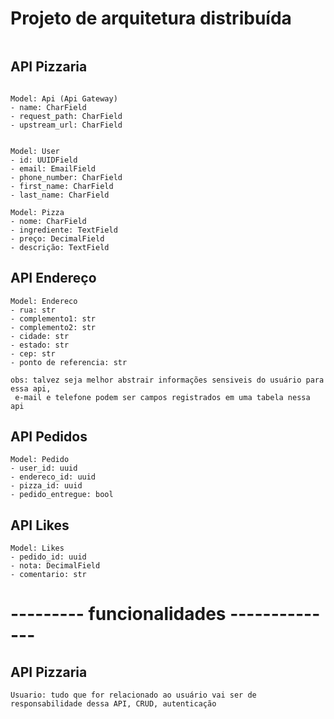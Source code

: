 # Projeto de arquitetura distribuída

```buildoutcfg
```
## API Pizzaria
```buildoutcfg

Model: Api (Api Gateway)
- name: CharField
- request_path: CharField
- upstream_url: CharField


Model: User
- id: UUIDField
- email: EmailField
- phone_number: CharField
- first_name: CharField
- last_name: CharField

Model: Pizza
- nome: CharField
- ingrediente: TextField
- preço: DecimalField
- descrição: TextField
```
## API Endereço
```buildoutcfg
Model: Endereco
- rua: str
- complemento1: str
- complemento2: str
- cidade: str
- estado: str
- cep: str
- ponto de referencia: str

obs: talvez seja melhor abstrair informações sensiveis do usuário para essa api,
 e-mail e telefone podem ser campos registrados em uma tabela nessa api
```
## API Pedidos
```buildoutcfg
Model: Pedido
- user_id: uuid
- endereco_id: uuid
- pizza_id: uuid
- pedido_entregue: bool
```

## API Likes
```buildoutcfg
Model: Likes
- pedido_id: uuid
- nota: DecimalField
- comentario: str
```

# --------- funcionalidades --------------
## API Pizzaria
```buildoutcfg
Usuario: tudo que for relacionado ao usuário vai ser de responsabilidade dessa API, CRUD, autenticação

```